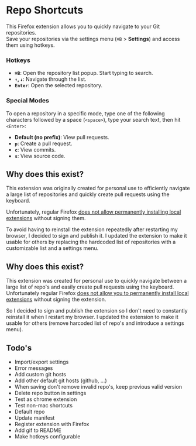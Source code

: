 # Repo Shortcuts
This Firefox extension allows you to quickly navigate to your Git repositories.  
Save your repositories via the settings menu (`⌘B` > **Settings**) and access them using hotkeys.

### Hotkeys
- **`⌘B`**: Open the repository list popup. Start typing to search.  
- **`↑`, `↓`**: Navigate through the list.  
- **`Enter`**: Open the selected repository.  

### Special Modes
To open a repository in a specific mode, type one of the following characters followed by a space (`<space>`), type your search text, then hit `<Enter>`:  
- **Default (no prefix)**: View pull requests.  
- **`p`**: Create a pull request.  
- **`c`**: View commits.  
- **`s`**: View source code.  

## Why does this exist?
This extension was originally created for personal use to efficiently navigate a large list of repositories and quickly create pull requests using the keyboard.  

Unfortunately, regular Firefox [does not allow permanently installing local extensions](https://stackoverflow.com/questions/47363481/install-a-personal-firefox-web-extension-permanently) without signing them.

To avoid having to reinstall the extension repeatedly after restarting my browser, I decided to sign and publish it. I updated the extension to make it usable for others by replacing the hardcoded list of repositories with a customizable list and a settings menu.

## Why does this exist?
This extension was created for personal use to quickly navigate between a large list of repo's and easily create pull requests using the keyboard.
Unfortunately regular Firefox [does not allow you to permanently install local extensions](https://stackoverflow.com/questions/47363481/install-a-personal-firefox-web-extension-permanently) without signing the extension.

So I decided to sign and publish the extension so I don't need to constantly reinstall it when I restart my browser. I updated the extension to make it usable for others (remove harcoded list of repo's and introduce a settings menu).

## Todo's
* Import/export settings
* Error messages
* Add custom git hosts
* Add other default git hosts (github, ...)
* When saving don't remove invalid repo's, keep previous valid version
* Delete repo button in settings
* Test as chrome extension
* Test non-mac shortcuts
* Default repo
* Update manifest
* Register extension with Firefox
* Add gif to README
* Make hotkeys configurable
